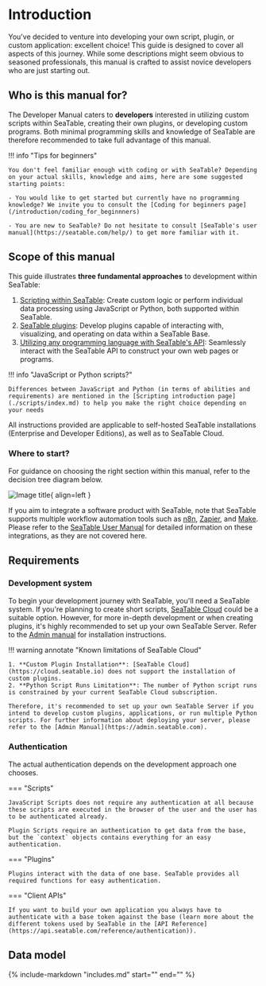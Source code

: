 # Introduction

You've decided to venture into developing your own script, plugin, or custom application: excellent choice! This guide is designed to cover all aspects of this journey. While some descriptions might seem obvious to seasoned professionals, this manual is crafted to assist novice developers who are just starting out.

## Who is this manual for?

The Developer Manual caters to **developers** interested in utilizing custom scripts within SeaTable, creating their own plugins, or developing custom programs. Both minimal programming skills and knowledge of SeaTable are therefore recommended to take full advantage of this manual.

!!! info "Tips for beginners"

    You don't feel familiar enough with coding or with SeaTable? Depending on your actual skills, knowledge and aims, here are some suggested starting points: 

    - You would like to get started but currently have no programming knowledge? We invite you to consult the [Coding for beginners page](/introduction/coding_for_beginnners)

    - You are new to SeaTable? Do not hesitate to consult [SeaTable's user manual](https://seatable.com/help/) to get more familiar with it.

## Scope of this manual

This guide illustrates **three fundamental approaches** to development within SeaTable:

1. [Scripting within SeaTable](/scripts/): Create custom logic or perform individual data processing using JavaScript or Python, both supported within SeaTable.
2. [SeaTable plugins](/plugins/): Develop plugins capable of interacting with, visualizing, and operating on data within a SeaTable Base.
3. [Utilizing any programming language with SeaTable's API](/clients/): Seamlessly interact with the SeaTable API to construct your own web pages or programs.

!!! info "JavaScript or Python scripts?"

    Differences between JavaScript and Python (in terms of abilities and requirements) are mentioned in the [Scripting introduction page](./scripts/index.md) to help you make the right choice depending on your needs

All instructions provided are applicable to self-hosted SeaTable installations (Enterprise and Developer Editions), as well as to SeaTable Cloud.

### Where to start?

For guidance on choosing the right section within this manual, refer to the decision tree diagram below.

![Image title](/media/developer_decision_tree.png){ align=left }

If you aim to integrate a software product with SeaTable, note that SeaTable supports multiple workflow automation tools such as [n8n](https://n8n.io/integrations/seatable/), [Zapier](https://zapier.com/apps/seatable/integrations), and [Make](https://www.make.com/en/integrations/seatable). Please refer to the [SeaTable User Manual](https://seatable.com/help/integrations/) for detailed information on these integrations, as they are not covered here.

## Requirements

### Development system

To begin your development journey with SeaTable, you'll need a SeaTable system. If you're planning to create short scripts, [SeaTable Cloud](https://seatable.com/prices/) could be a suitable option. However, for more in-depth development or when creating plugins, it's highly recommended to set up your own SeaTable Server. Refer to the [Admin manual](https://admin.seatable.com) for installation instructions.

!!! warning annotate "Known limitations of SeaTable Cloud"

    1. **Custom Plugin Installation**: [SeaTable Cloud](https://cloud.seatable.io) does not support the installation of custom plugins.
    2. **Python Script Runs Limitation**: The number of Python script runs is constrained by your current SeaTable Cloud subscription.

    Therefore, it's recommended to set up your own SeaTable Server if you intend to develop custom plugins, applications, or run multiple Python scripts. For further information about deploying your server, please refer to the [Admin Manual](https://admin.seatable.com).

### Authentication

The actual authentication depends on the development approach one chooses.

=== "Scripts"

    JavaScript Scripts does not require any authentication at all because these scripts are executed in the browser of the user and the user has to be authenticated already.

    Plugin Scripts require an authentication to get data from the base, but the `context` objects contains everything for an easy authentication.

=== "Plugins"

    Plugins interact with the data of one base. SeaTable provides all required functions for easy authentication.

=== "Client APIs"

    If you want to build your own application you always have to authenticate with a base token against the base (learn more about the different tokens used by SeaTable in the [API Reference](https://api.seatable.com/reference/authentication)).

## Data model

{%
    include-markdown "includes.md"
    start="<!--datamodel-start-->"
    end="<!--datamodel-end-->"
%}